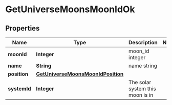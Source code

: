 
# GetUniverseMoonsMoonIdOk

## Properties
Name | Type | Description | Notes
------------ | ------------- | ------------- | -------------
**moonId** | **Integer** | moon_id integer | 
**name** | **String** | name string | 
**position** | [**GetUniverseMoonsMoonIdPosition**](GetUniverseMoonsMoonIdPosition.md) |  | 
**systemId** | **Integer** | The solar system this moon is in | 



